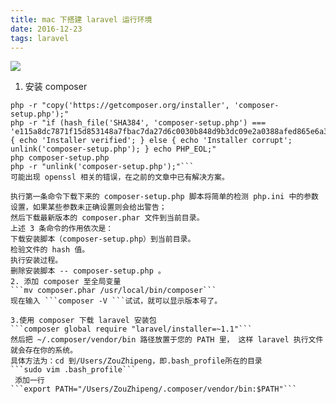 ```yaml
---
title: mac 下搭建 laravel 运行环境
date: 2016-12-23
tags: laravel
---
```


![](http://upload-images.jianshu.io/upload_images/693141-e63645d2638a654a.png?imageMogr2/auto-orient/strip%7CimageView2/2/w/1240)

<!--more-->
1. 安装 composer

```
php -r "copy('https://getcomposer.org/installer', 'composer-setup.php');"
php -r "if (hash_file('SHA384', 'composer-setup.php') === 'e115a8dc7871f15d853148a7fbac7da27d6c0030b848d9b3dc09e2a0388afed865e6a3d6b3c0fad45c48e2b5fc1196ae') { echo 'Installer verified'; } else { echo 'Installer corrupt'; unlink('composer-setup.php'); } echo PHP_EOL;"
php composer-setup.php
php -r "unlink('composer-setup.php');"```
可能出现 openssl 相关的错误，在之前的文章中已有解决方案。

执行第一条命令下载下来的 composer-setup.php 脚本将简单的检测 php.ini 中的参数设置，如果某些参数未正确设置则会给出警告；
然后下载最新版本的 composer.phar 文件到当前目录。
上述 3 条命令的作用依次是：
下载安装脚本（composer-setup.php）到当前目录。
检验文件的 hash 值。
执行安装过程。
删除安装脚本 -- composer-setup.php 。
2. 添加 composer 至全局变量
```mv composer.phar /usr/local/bin/composer```
现在输入 ```composer -V ```试试，就可以显示版本号了。

3.使用 composer 下载 laravel 安装包
```composer global require "laravel/installer=~1.1"```
然后把 ~/.composer/vendor/bin 路径放置于您的 PATH 里， 这样 laravel 执行文件就会存在你的系统。
具体方法为：cd 到/Users/ZouZhipeng，即.bash_profile所在的目录
```sudo vim .bash_profile```
 添加一行
```export PATH="/Users/ZouZhipeng/.composer/vendor/bin:$PATH"```


